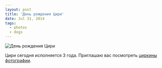 ```yaml
---
layout: post
title: 'День рождения Цири'
date: Jul 31, 2014
tags:
  - photos
  - dogs
---
```


![День рождения Цири](photo://1261)

Цири сегодня исполняется 3 года. Приглашаю вас посмотреть [циркины фотографии](http://morning.photos/albums/saluki/).
